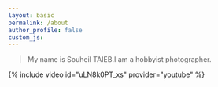 ```yaml
---
layout: basic
permalink: /about
author_profile: false
custom_js:
---
```


> My name is Souheil TAIEB.I am a hobbyist photographer.

{% include video id="uLN8k0PT_xs" provider="youtube" %}
